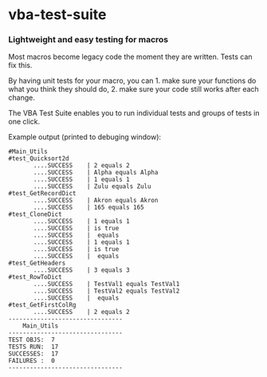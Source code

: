 # vba-test-suite
### Lightweight and easy testing for macros
 
Most macros become legacy code the moment they are written. Tests can fix this. 

By having unit tests for your macro, you can 
    1. make sure your functions do what you think they should do,
    2. make sure your code still works after each change.

The VBA Test Suite enables you to run individual tests and groups of tests in one click. 

Example output (printed to debuging window):

```
#Main_Utils
#test_Quicksort2d
       ....SUCCESS    | 2 equals 2
       ....SUCCESS    | Alpha equals Alpha
       ....SUCCESS    | 1 equals 1
       ....SUCCESS    | Zulu equals Zulu
#test_GetRecordDict
       ....SUCCESS    | Akron equals Akron
       ....SUCCESS    | 165 equals 165
#test_CloneDict
       ....SUCCESS    | 1 equals 1
       ....SUCCESS    | is true
       ....SUCCESS    |  equals 
       ....SUCCESS    | 1 equals 1
       ....SUCCESS    | is true
       ....SUCCESS    |  equals 
#test_GetHeaders
       ....SUCCESS    | 3 equals 3
#test_RowToDict
       ....SUCCESS    | TestVal1 equals TestVal1
       ....SUCCESS    | TestVal2 equals TestVal2
       ....SUCCESS    |  equals 
#test_GetFirstColRg
       ....SUCCESS    | 2 equals 2
--------------------------------
    Main_Utils
--------------------------------
TEST OBJS:  7
TESTS RUN:  17
SUCCESSES:  17
FAILURES :  0
--------------------------------
```
